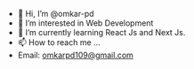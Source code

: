 - 👋 Hi, I’m @omkar-pd
- 👀 I’m interested in Web Development
- 🌱 I’m currently learning React Js and Next Js.
- 📫 How to reach me ...
- Email: omkarpd109@gmail.com

<!---
omkar-pd/omkar-pd is a ✨ special ✨ repository because its `README.md` (this file) appears on your GitHub profile.
You can click the Preview link to take a look at your changes.
--->
